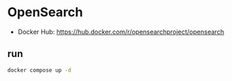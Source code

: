 
# OpenSearch
* Docker Hub: https://hub.docker.com/r/opensearchproject/opensearch

## run
```bash
docker compose up -d
```
